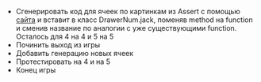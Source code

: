 - Сгенерировать код для ячеек по картинкам из Assert с помощью [сайта](https://happytomatoe.github.io/jack-image-converter/) и вставит в класс DrawerNum.jack, поменяв method на function и сменив название по аналогии с уже существующими function. Осталось для 4 на 4 и 5 на 5
- Починить выход из игры
- Добавить генерацию новых ячеек
- Протестировать на 4 и на 5
- Конец игры
